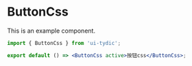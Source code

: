 # ButtonCss

This is an example component.

```jsx
import { ButtonCss } from 'ui-tydic';

export default () => <ButtonCss active>按钮css</ButtonCss>;
```
